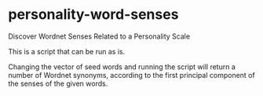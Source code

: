 # personality-word-senses

Discover Wordnet Senses Related to a Personality Scale

This is a script that can be run as is. 

Changing the vector of seed words and running the script will return a number of Wordnet synonyms, according to the first principal component of the senses of the given words.
